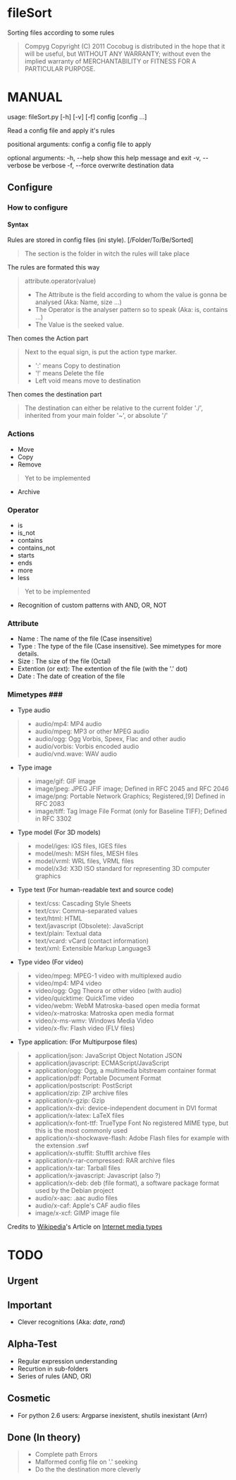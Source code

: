 fileSort
========

Sorting files according to some rules

> Compyg Copyright (C) 2011 Cocobug
> is distributed in the hope that it will be useful, but
> WITHOUT ANY WARRANTY; without even the implied warranty of
> MERCHANTABILITY or FITNESS FOR A PARTICULAR PURPOSE.

MANUAL
========
usage: fileSort.py [-h] [-v] [-f] config [config ...]

Read a config file and apply it's rules

positional arguments:
  config         a config file to apply

optional arguments:
  -h, --help     show this help message and exit
  -v, --verbose  be verbose
  -f, --force    overwrite destination data

Configure
----------
### How to configure ###

#### Syntax ####
Rules are stored in config files (ini style).
[/Folder/To/Be/Sorted]
> The section is the folder in witch the rules will take place

The rules are formated this way
> attribute.operator(value)
> * The Attribute is the field according to whom the value is gonna be analysed (Aka: Name, size ...)
> * The Operator is the analyser pattern so to speak (Aka: is, contains ...)
> * The Value is the seeked value.

Then comes the Action part
> Next to the equal sign, is put the action type marker.
> * ':' means Copy to destination
> * '!' means Delete the file
> * Left void means move to destination

Then comes the destination part
> The destination can either be relative to the current folder './', inherited from your main folder '~', or absolute '/'

### Actions ###

* Move
* Copy
* Remove

> Yet to be implemented
* Archive

### Operator ###

* is
* is_not
* contains
* contains_not
* starts
* ends
* more
* less

> Yet to be implemented
* Recognition of custom patterns with AND, OR, NOT


### Attribute ###

* Name : The name of the file (Case insensitive)
* Type : The type of the file (Case insensitive). See mimetypes for more details.
* Size : The size of the file (Octal)
* Extention (or ext): The extention of the file (with the '.' dot)
* Date : The date of creation of the file

### Mimetypes ###
* Type audio
> * audio/mp4: MP4 audio
> * audio/mpeg: MP3 or other MPEG audio
> * audio/ogg: Ogg Vorbis, Speex, Flac and other audio
> * audio/vorbis: Vorbis encoded audio
> * audio/vnd.wave: WAV audio

* Type image
> * image/gif: GIF image
> * image/jpeg: JPEG JFIF image; Defined in RFC 2045 and RFC 2046
> * image/png: Portable Network Graphics; Registered,[9] Defined in RFC 2083
> * image/tiff: Tag Image File Format (only for Baseline TIFF); Defined in RFC 3302

* Type model (For 3D models)
> * model/iges: IGS files, IGES files
> * model/mesh: MSH files, MESH files
> * model/vrml: WRL files, VRML files
> * model/x3d: X3D ISO standard for representing 3D computer graphics

* Type text (For human-readable text and source code)
> * text/css: Cascading Style Sheets
> * text/csv: Comma-separated values
> * text/html: HTML
> * text/javascript (Obsolete): JavaScript
> * text/plain: Textual data
> * text/vcard: vCard (contact information)
> * text/xml: Extensible Markup Language3

* Type video (For video)
> * video/mpeg: MPEG-1 video with multiplexed audio
> * video/mp4: MP4 video
> * video/ogg: Ogg Theora or other video (with audio)
> * video/quicktime: QuickTime video
> * video/webm: WebM Matroska-based open media format
> * video/x-matroska: Matroska open media format
> * video/x-ms-wmv: Windows Media Video
> * video/x-flv: Flash video (FLV files)

* Type application: (For Multipurpose files)
> * application/json: JavaScript Object Notation JSON
> * application/javascript: ECMAScript/JavaScript
> * application/ogg: Ogg, a multimedia bitstream container format
> * application/pdf: Portable Document Format
> * application/postscript: PostScript
> * application/zip: ZIP archive files
> * application/x-gzip: Gzip
> * application/x-dvi: device-independent document in DVI format
> * application/x-latex: LaTeX files
> * application/x-font-ttf: TrueType Font No registered MIME type, but this is the most commonly used
> * application/x-shockwave-flash: Adobe Flash files for example with the extension .swf
> * application/x-stuffit: StuffIt archive files
> * application/x-rar-compressed: RAR archive files
> * application/x-tar: Tarball files
> * application/x-javascript: Javascript (also ?)
> * application/x-deb: deb (file format), a software package format used by the Debian project
> * audio/x-aac: .aac audio files
> * audio/x-caf: Apple's CAF audio files
> * image/x-xcf: GIMP image file

Credits to [Wikipedia](http://en.wikipedia.org)'s Article on [Internet media types](http://en.wikipedia.org/wiki/Internet_media_type)

TODO
========

Urgent
--------

Important
---------
* Clever recognitions (Aka: $date$, $rand$)

Alpha-Test
---------
* Regular expression understanding
* Recurtion in sub-folders
* Series of rules (AND, OR)

Cosmetic
---------
* For python 2.6 users: Argparse inexistent, shutils inexistant (Arrr)

Done (In theory)
--------
> * Complete path Errors
> * Malformed config file on '.' seeking
> * Do the the destination more cleverly
